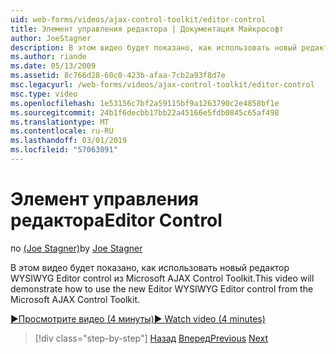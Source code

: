 ```yaml
---
uid: web-forms/videos/ajax-control-toolkit/editor-control
title: Элемент управления редактора | Документация Майкрософт
author: JoeStagner
description: В этом видео будет показано, как использовать новый редактор WYSIWYG Editor control из Microsoft AJAX Control Toolkit.
ms.author: riande
ms.date: 05/13/2009
ms.assetid: 8c766d28-60c0-423b-afaa-7cb2a93f8d7e
msc.legacyurl: /web-forms/videos/ajax-control-toolkit/editor-control
msc.type: video
ms.openlocfilehash: 1e53156c7bf2a59115bf9a1263790c2e4858bf1e
ms.sourcegitcommit: 24b1f6decbb17bb22a45166e5fdb0845c65af498
ms.translationtype: MT
ms.contentlocale: ru-RU
ms.lasthandoff: 03/01/2019
ms.locfileid: "57063091"
---
```

<a name="editor-control"></a><span data-ttu-id="44f1e-103">Элемент управления редактора</span><span class="sxs-lookup"><span data-stu-id="44f1e-103">Editor Control</span></span>
====================
<span data-ttu-id="44f1e-104">по [(Joe Stagner)](https://github.com/JoeStagner)</span><span class="sxs-lookup"><span data-stu-id="44f1e-104">by [Joe Stagner](https://github.com/JoeStagner)</span></span>

<span data-ttu-id="44f1e-105">В этом видео будет показано, как использовать новый редактор WYSIWYG Editor control из Microsoft AJAX Control Toolkit.</span><span class="sxs-lookup"><span data-stu-id="44f1e-105">This video will demonstrate how to use the new Editor WYSIWYG Editor control from the Microsoft AJAX Control Toolkit.</span></span>

[<span data-ttu-id="44f1e-106">&#9654;Просмотрите видео (4 минуты)</span><span class="sxs-lookup"><span data-stu-id="44f1e-106">&#9654; Watch video (4 minutes)</span></span>](https://channel9.msdn.com/Blogs/ASP-NET-Site-Videos/editor-control)

> [!div class="step-by-step"]
> <span data-ttu-id="44f1e-107">[Назад](combo-box.md)
> [Вперед](editor-control-custom.md)</span><span class="sxs-lookup"><span data-stu-id="44f1e-107">[Previous](combo-box.md)
[Next](editor-control-custom.md)</span></span>
